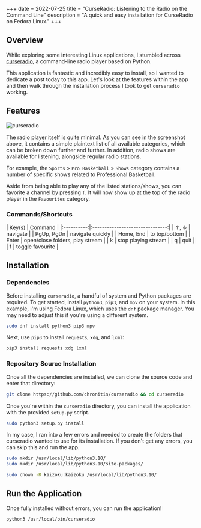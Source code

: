 +++
date = 2022-07-25
title = "CurseRadio: Listening to the Radio on the Command Line"
description = "A quick and easy installation for CurseRadio on Fedora Linux."
+++

## Overview

While exploring some interesting Linux applications, I stumbled across 
[curseradio](https://github.com/chronitis/curseradio), a command-line radio 
player based on Python.

This application is fantastic and incredibly easy to install, so I wanted to 
dedicate a post today to this app. Let's look at the features within the app and 
then walk through the installation process I took to get `curseradio` working.

## Features

![curseradio](https://img.cleberg.io/blog/20220725-curseradio/curseradio.png "curseradio")

The radio player itself is quite minimal. As you can see in the screenshot 
above, it contains a simple plaintext list of all available categories, which 
can be broken down further and further. In addition, radio shows are available 
for listening, alongside regular radio stations.

For example, the `Sports` > `Pro Basketball` > `Shows` category contains a 
number of specific shows related to Professional Basketball.

Aside from being able to play any of the listed stations/shows, you can favorite 
a channel by pressing `f`. It will now show up at the top of the radio player in 
the `Favourites` category.

### Commands/Shortcuts

<div class="table-container">
|   Key(s)   |             Command             |
|:----------:|:-------------------------------:|
| ↑, ↓       | navigate                        |
| PgUp, PgDn | navigate quickly                |
| Home, End  | to top/bottom                   |
| Enter      | open/close folders, play stream |
| k          | stop playing stream             |
| q          | quit                            |
| f          | toggle favourite                |
</div>

## Installation

### Dependencies

Before installing `curseradio`, a handful of system and Python packages are 
required. To get started, install `python3`, `pip3`, and `mpv` on your system. 
In this example, I'm using Fedora Linux, which uses the `dnf` package manager. 
You may need to adjust this if you're using a different system.

```bash
sudo dnf install python3 pip3 mpv
```

Next, use `pip3` to install `requests`, `xdg`, and `lxml`:

```bash
pip3 install requests xdg lxml
```

### Repository Source Installation

Once all the dependencies are installed, we can clone the source code and enter 
that directory:

```bash
git clone https://github.com/chronitis/curseradio && cd curseradio
```

Once you're within the `curseradio` directory, you can install the application 
with the provided `setup.py` script.

```bash
sudo python3 setup.py install
```

In my case, I ran into a few errors and needed to create the folders that 
curseradio wanted to use for its installation. If you don't get any errors, you 
can skip this and run the app.

```bash
sudo mkdir /usr/local/lib/python3.10/
sudo mkdir /usr/local/lib/python3.10/site-packages/
```

```bash
sudo chown -R kaizoku:kaizoku /usr/local/lib/python3.10/
```

## Run the Application

Once fully installed without errors, you can run the application!

```bash
python3 /usr/local/bin/curseradio
```
